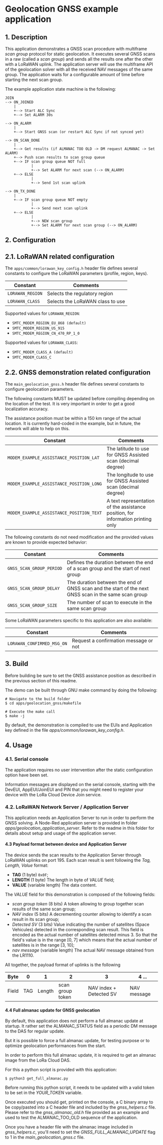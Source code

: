 # Geolocation GNSS example application

## 1. Description

This application demonstrates a GNSS scan procedure with multiframe *scan group*
protocol for static geolocation.
It executes several GNSS scans in a raw (called a *scan group*) and sends all
the results one after the other with a LoRaWAN uplink.
The application server will use the multiframe API of the geolocation solver
with all the received NAV messages of the same group.
The application waits for a configurable amount of time before starting the next
scan group.

The example application state machine is the following:

```
JOIN
--> ON_JOINED
    |
    +--> Start ALC Sync
    +--> Set ALARM 30s

--> ON_ALARM
    |
    +--> Start GNSS scan (or restart ALC Sync if not synced yet)

--> ON_SCAN_DONE
    |
    +--> Get results (if ALMANAC TOO OLD -> DM request ALMANAC -> Set ALARM)
    +--> Push scan results to scan group queue
    +--> IF scan group queue NOT full
            |
            +--> Set ALARM for next scan (--> ON_ALARM)
    +--> ELSE
            |
            +--> Send 1st scan uplink

--> ON_TX_DONE
    |
    +--> IF scan group queue NOT empty
            |
            +--> Send next scan uplink
    +--> ELSE
            |
            +--> NEW scan group
            +--> Set ALARM for next scan group (--> ON_ALARM)
```

## 2. Configuration

## 2.1. LoRaWAN related configuration

The `apps/common/lorawan_key_config.h` header file defines several constants to
configure the LoRaWAN parameters (profile, region, keys).

| Constant              | Comments |
| --------------------- | -------- |
| `LORAWAN_REGION` | Selects the regulatory region |
| `LORAWAN_CLASS` | Selects the LoRaWAN class to use |

Supported values for `LORAWAN_REGION`:

* `SMTC_MODEM_REGION_EU_868 (default)`
* `SMTC_MODEM_REGION_US_915`
* `SMTC_MODEM_REGION_CN_470_RP_1_0`

Supported values for `LORAWAN_CLASS`:

* `SMTC_MODEM_CLASS_A (default)`
* `SMTC_MODEM_CLASS_C`

## 2.2. GNSS demonstration related configuration

The `main_geolocation_gnss.h` header file defines several constants to configure
geolocation parameters.

The following constants MUST be updated before compiling depending on the
location of the test. It is very important in order to get a good localization
accuracy.

The assistance position must be within a 150 km range of the actual location.
It is currently hard-coded in the example, but in future, the network will able
to help on this.

| Constant              | Comments |
| --------------------- | -------- |
| `MODEM_EXAMPLE_ASSISTANCE_POSITION_LAT` | The latitude to use for GNSS Assisted scan (decimal degree) |
| `MODEM_EXAMPLE_ASSISTANCE_POSITION_LONG` | The longitude to use for GNSS Assisted scan (decimal degree)  |
| `MODEM_EXAMPLE_ASSISTANCE_POSITION_TEXT` | A text representation of the assistance position, for information printing only |

The following constants do not need modification and the provided values are
known to provide expected behavior:

| Constant              | Comments |
| --------------------- | -------- |
| `GNSS_SCAN_GROUP_PERIOD` | Defines the duration between the end of a scan group and the start of next group |
| `GNSS_SCAN_GROUP_DELAY` | The duration between the end of GNSS scan and the start of the next GNSS scan in the same scan group |
| `GNSS_SCAN_GROUP_SIZE` | The number of scan to execute in the same scan group |

Some LoRaWAN parameters specific to this application are also available:

| Constant              | Comments |
| --------------------- | -------- |
| `LORAWAN_CONFIRMED_MSG_ON` | Request a confirmation message or not |

## 3. Build

Before building be sure to set the GNSS assistance position as described in the
previous section of this readme.

The demo can be built through GNU make command by doing the following:

```shell
# Navigate to the build folder
$ cd apps/geolocation_gnss/makefile

# Execute the make call
$ make -j
```

By default, the demonstration is compiled to use the EUIs and Application key
defined in the file *apps/common/lorawan_key_config.h*.

## 4. Usage

### 4.1. Serial console

The application requires no user intervention after the static configuration
option have been set.

Information messages are displayed on the serial console, starting with the
DevEUI, AppEUI/JoinEUI and PIN that you might need to register your device with
the LoRa Cloud Device Join service.

### 4.2. LoRaWAN Network Server / Application Server

This application needs an Application Server to run in order to perform the GNSS
solving.
A Node-Red application server is provided in folder *apps/geolocation_application_server*.
Refer to the readme in this folder for details about setup and usage of the
application server.

#### 4.3 Payload format between device and Application Server

The device sends the scan results to the Application Server through LoRaWAN
uplinks on port 195. Each scan result is sent following the *Tag, Length, Value*
format:

- **TAG** (1 byte) `0x0F`;
- **LENGTH** (1 byte) The length in byte of *VALUE* field;
- **VALUE** (variable length) The data content.

The *VALUE* field for this demonstration is composed of the following fields:

- *scan group token* (8 bits) A token allowing to group together scan results of the same scan group;
- *NAV index* (5 bits) A decrementing counter allowing to identify a scan result in its scan group;
- *Detected SV* (3 bits) Value indicating the number of satellites (Space Vehicules) detected in the corresponding scan result. This field is encoded as the actual number of satellites detected minus 3. So that the field's value is in the range [0, 7] which means that the actual number of satellites is in the range [3, 10];
- *nav message* (variable length) The actual NAV message obtained from the LR1110.

All together, the payload format of uplinks is the following

| Byte | 0 | 1 | 2 | 3 | 4 ... |
| ---- | - | - | - | - | - |
| Field | TAG | Length | scan group token | NAV index + Detected SV | NAV message |

#### 4.4 Full almanac update for GNSS geolocation

By default, this application does not perform a full almanac update at startup.
It rather set the ALMANAC_STATUS field as a periodic DM message to the DAS for
regular update.

But it is possible to force a full almanac update, for testing purpose or to
optimize geolocation performances from the start.

In order to perform this full almanac update, it is required to get an almanac
image from the LoRa Cloud DAS.

For this a python script is provided with this application:

```
$ python3 get_full_almanac.py
```

Before running this python script, it needs to be updated with a valid token to
be set in the *YOUR_TOKEN* variable.

Once executed you should get, printed on the console, a C binary array to be
copy/pasted into a C header file and included by the *gnss_helpers.c* file.
Please refer to the *gnss_almanac_old.h* file provided as an example and used to
test the ALMANAC_TOO_OLD sequence of the application.

Once you have a header file with the almanac image included in *gnss_helpers.c*,
you'll need to set the *GNSS_FULL_ALMANAC_UPDATE* flag to 1 in the
*main_geolocation_gnss.c* file.
